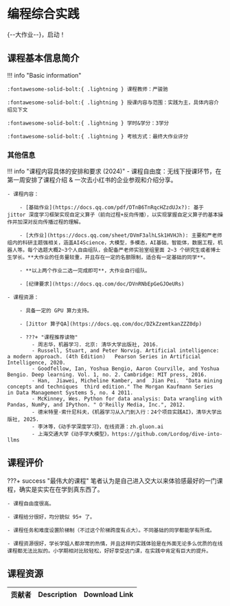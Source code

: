 # 编程综合实践

{--大作业--}，启动！

<!-- 课程的基本信息简介 -->
<!-- 这一部分主要记录老师们上课的客观信息，例如考核方式和授课范围等 -->
## 课程基本信息简介

<!-- 下面一行请勿删除，注意缩进 -->
<!-- markdown 格式详见: https://squidfunk.github.io/mkdocs-material/reference/admonitions/ -->
!!! info "Basic information"

    :fontawesome-solid-bolt:{ .lightning } 课程教师：严骏驰

    :fontawesome-solid-bolt:{ .lightning } 授课内容与范围：实践为主，具体内容介绍见下文

    :fontawesome-solid-bolt:{ .lightning } 学时&学分：3学分

    :fontawesome-solid-bolt:{ .lightning } 考核方式：最终大作业评分


<!-- You are free to add some contents in it! -->
### 其他信息

!!! info "课程内容具体的安排和要求 (2024)"
    - 课程自由度：无线下授课环节，在第一周安排了课程介绍 & 一次去小红书的企业参观和介绍分享。

    - 课程内容：

        - [基础作业](https://docs.qq.com/pdf/DTnB6TnRqcHZzdUJx?): 基于 jittor 深度学习框架实现自定义算子（前向过程+反向传播），以实现掌握自定义算子的基本操作并加深对反向传播过程的理解。

        - [大作业](https://docs.qq.com/sheet/DVmF3alhLSk1HVHJh): 主要和严老师组内的科研主题强相关，涵盖AI4Science，大模型，多模态，AI基础，智能体，数据工程，机器人等。每个选题大概2~3个人自由组队，会配备严老师实验室组里面 2~3 个研究生或者博士生学长。**大作业的任务量较重，并且存在一定的名额限制，适合有一定基础的同学**。

        - **以上两个作业二选一完成即可**，大作业自行组队。

        - [纪律要求](https://docs.qq.com/doc/DVnRNbEpGeGJOeURs)
    
    - 课程资源：

        - 具备一定的 GPU 算力支持。

        - [Jittor 算子QA](https://docs.qq.com/doc/DZkZzemtkanZZZ0dp)

        - ???+ "课程推荐读物"
            - 周志华，机器学习. 北京: 清华大学出版社, 2016. 
            - Russell, Stuart, and Peter Norvig. Artificial intelligence: a modern approach. (4th Edition)   Pearson Series in Artificial Intelligence, 2020. 
            - Goodfellow, Ian, Yoshua Bengio, Aaron Courville, and Yoshua Bengio. Deep learning. Vol. 1, no. 2. Cambridge: MIT press, 2016. 
            - Han,  Jiawei, Micheline Kamber, and  Jian Pei.  "Data mining  concepts and techniques  third edition." The Morgan Kaufmann Series  in Data Management Systems 5, no. 4 2011. 
            - McKinney, Wes. Python for data analysis: Data wrangling with Pandas, NumPy, and IPython. " O'Reilly Media, Inc.", 2012. 
            - 德米特里·索什尼科夫，《机器学习从入门到入行：24个项目实践AI》，清华大学出版社, 2025. 
            - 李沐等，《动手学深度学习》，在线资源：zh.gluon.ai 
            - 上海交通大学《动手学大模型》，https://github.com/Lordog/dive-into-llms 
 

<!-- 对课程的主观性评价请放在这里，包括对学弟学妹的建议等等 -->
<!-- markdown 格式详见: https://squidfunk.github.io/mkdocs-material/reference/admonitions/ -->
## 课程评价

???+ success "最伟大的课程"
    笔者认为是自己进入交大以来体验感最好的一门课程，确实是实实在在学到真东西了。

    - 课程自由度很高。

    - 课程给分很好，均分貌似 95+ 了。

    - 课程任务和难度设置阶梯制（不过这个阶梯跨度有点大）。不同基础的同学都能学有所成。

    - 课程资源很好，学长学姐人都非常的热情，并且这样的实践体验是在外面无论多么优质的在线课程都无法比拟的。小学期相对比较轻松，好好享受这门课，在实践中肯定有巨大的提升。



## 课程资源

<!-- PDF or zip-->
<!-- icons for pdf :fontawesome-solid-file-pdf:{ .saic } -->
<!-- icons for zip :fontawesome-solid-file-zipper:{ .saic } -->
<!-- 存储链接推荐使用jbox云盘或者其他云服务器，在表格中只需要贴上下载链接即可，建议zip或者PDF文件，贴其他网站的链接也可以 -->


| 贡献者      |   Description        |     Download Link                  |
| ----        |------                | ------------------------------------ |



